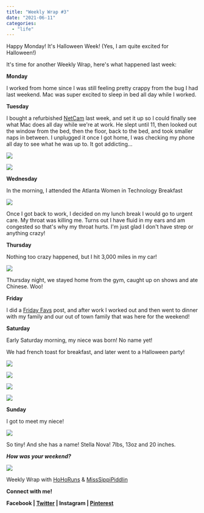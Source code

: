 ```yaml
---
title: "Weekly Wrap #3"
date: "2021-06-11"
categories: 
  - "life"
---
```


Happy Monday! It's Halloween Week! (Yes, I am quite excited for Halloween!)

It's time for another Weekly Wrap, here's what happened last week:

  

**Monday**

I worked from home since I was still feeling pretty crappy from the bug I had last weekend. Mac was super excited to sleep in bed all day while I worked.

  

**Tuesday**

I bought a refurbished [NetCam](http://amzn.to/1N1pNl2) last week, and set it up so I could finally see what Mac does all day while we're at work. He slept until 11, then looked out the window from the bed, then the floor, back to the bed, and took smaller naps in between. I unplugged it once I got home, I was checking my phone all day to see what he was up to. It got addicting...

  

[![](images/2015-10-20-11-54-46.jpg)](http://4.bp.blogspot.com/-rGfE8_cnvD4/Vi1qmH2d8UI/AAAAAAAA57M/5FRxKb0wWho/s1600/2015-10-20-11-54-46.jpg)

  

[![](images/2015-10-20-13-38-30.jpg)](http://1.bp.blogspot.com/-W9tu7dSHq5k/Vi1qnBx3FEI/AAAAAAAA57U/n37QkrUyACM/s1600/2015-10-20-13-38-30.jpg)

  

**Wednesday**

In the morning, I attended the Atlanta Women in Technology Breakfast

  

[![](images/wit.jpg)](http://2.bp.blogspot.com/-GQF3Ga9L7ws/Vi1qybj9o9I/AAAAAAAA57k/D7rLSlJ0ZRs/s1600/wit.jpg)

  

Once I got back to work, I decided on my lunch break I would go to urgent care. My throat was killing me. Turns out I have fluid in my ears and am congested so that's why my throat hurts. I'm just glad I don't have strep or anything crazy!

  

  

**Thursday**

Nothing too crazy happened, but I hit 3,000 miles in my car!

  

[![](images/3000.jpg)](http://2.bp.blogspot.com/-ILKjhEuvqsI/Vi1rOE8GVXI/AAAAAAAA57s/9YVsxp1lr9w/s1600/3000.jpg)

  

Thursday night, we stayed home from the gym, caught up on shows and ate Chinese. Woo!

  

**Friday**

I did a [Friday Favs](http://thefittea.blogspot.com/2015/10/friday-favs.html) post, and after work I worked out and then went to dinner with my family and our out of town family that was here for the weekend!

  

**Saturday**

Early Saturday morning, my niece was born! No name yet! 

We had french toast for breakfast, and later went to a Halloween party!

[![](images/bfast.jpg)](http://1.bp.blogspot.com/-yRk2daC1V0Y/Vi1qw7Vz3II/AAAAAAAA57g/es4vdCvqxdw/s1600/bfast.jpg)

[![](images/halloweenparty.jpg)](http://4.bp.blogspot.com/-6iBHYMyWvBs/Vi1sBWv6B2I/AAAAAAAA578/UPi_uXwfuPA/s1600/halloweenparty.jpg)

  

[![](images/maxband.jpg)](http://2.bp.blogspot.com/-DnSp9wTEVjU/Vi1sBdCPN4I/AAAAAAAA574/zRNcZtKyu1I/s1600/maxband.jpg)

  

[![](images/party2.jpg)](http://2.bp.blogspot.com/-MXzBE78TZD8/Vi1sBUzuGkI/AAAAAAAA58A/b9OxN341xEg/s1600/party2.jpg)

  

  

**Sunday**

I got to meet my niece!

[![](images/baby.jpg)](http://2.bp.blogspot.com/-3lGarudqA_E/Vi1sLH3SiQI/AAAAAAAA58Q/t9bnKM8KHU0/s1600/baby.jpg)

  

So tiny! And she has a name! Stella Nova! 7lbs, 13oz and 20 inches.

  

**_How was your weekend?_**

  

  

[![](images/WeeklyWrap-300x300.jpg)](http://www.misssippipiddlin.com/)

Weekly Wrap with [HoHoRuns](http://hohoruns.blogspot.com/) & [MissSippiPiddlin](http://www.misssippipiddlin.com/)

  

**Connect with me!**

**Facebook | [Twitter](http://twitter.com/kaleighcodes) | Instagram | [Pinterest](http://pinterest.com/thefittea)**
